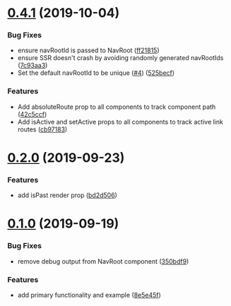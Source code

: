 # [0.4.1](https://github.com/Lostmyname/react-skeletal-nav/compare/v0.2.0...v0.4.1) (2019-10-04)


### Bug Fixes

* ensure navRootId is passed to NavRoot ([ff21815](https://github.com/Lostmyname/react-skeletal-nav/commit/ff21815))
* ensure SSR doesn't crash by avoiding randomly generated navRootIds ([7c93aa3](https://github.com/Lostmyname/react-skeletal-nav/commit/7c93aa3))
* Set the default navRootId to be unique ([#4](https://github.com/Lostmyname/react-skeletal-nav/issues/4)) ([525becf](https://github.com/Lostmyname/react-skeletal-nav/commit/525becf))


### Features

* Add absoluteRoute prop to all components to track component path ([42c5ccf](https://github.com/Lostmyname/react-skeletal-nav/commit/42c5ccf))
* Add isActive and setActive props to all components to track active link routes ([cb97183](https://github.com/Lostmyname/react-skeletal-nav/commit/cb97183))



# [0.2.0](https://github.com/Lostmyname/react-skeletal-nav/compare/v0.1.0...v0.2.0) (2019-09-23)


### Features

* add isPast render prop ([bd2d506](https://github.com/Lostmyname/react-skeletal-nav/commit/bd2d506))



# [0.1.0](https://github.com/Lostmyname/react-skeletal-nav/compare/8e5e45f...v0.1.0) (2019-09-19)


### Bug Fixes

* remove debug output from NavRoot component ([350bdf9](https://github.com/Lostmyname/react-skeletal-nav/commit/350bdf9))


### Features

* add primary functionality and example ([8e5e45f](https://github.com/Lostmyname/react-skeletal-nav/commit/8e5e45f))



